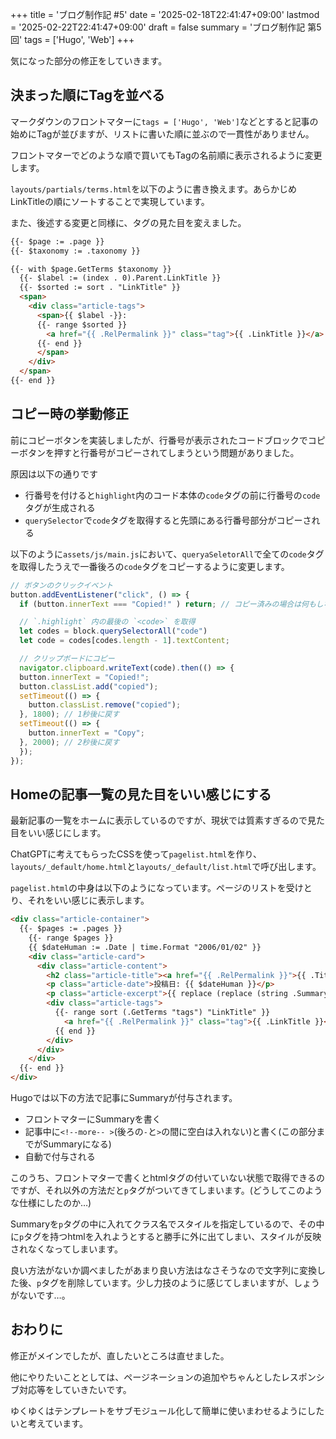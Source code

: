 +++
title = 'ブログ制作記 #5'
date = '2025-02-18T22:41:47+09:00'
lastmod = '2025-02-22T22:41:47+09:00'
draft = false
summary = 'ブログ制作記 第5回'
tags = ['Hugo', 'Web']
+++

気になった部分の修正をしていきます。

## 決まった順にTagを並べる
マークダウンのフロントマターに`tags = ['Hugo', 'Web']`などとすると記事の始めにTagが並びますが、リストに書いた順に並ぶので一貫性がありません。

フロントマターでどのような順で買いてもTagの名前順に表示されるように変更します。

`layouts/partials/terms.html`を以下のように書き換えます。あらかじめLinkTitleの順にソートすることで実現しています。

また、後述する変更と同様に、タグの見た目を変えました。

```html
{{- $page := .page }}
{{- $taxonomy := .taxonomy }}

{{- with $page.GetTerms $taxonomy }}
  {{- $label := (index . 0).Parent.LinkTitle }}
  {{- $sorted := sort . "LinkTitle" }}
  <span>
    <div class="article-tags">
      <span>{{ $label -}}:
      {{- range $sorted }}
        <a href="{{ .RelPermalink }}" class="tag">{{ .LinkTitle }}</a>
      {{- end }}
      </span>
    </div>
  </span>
{{- end }}
```

## コピー時の挙動修正
前にコピーボタンを実装しましたが、行番号が表示されたコードブロックでコピーボタンを押すと行番号がコピーされてしまうという問題がありました。

原因は以下の通りです
- 行番号を付けると`highlight`内のコード本体の`code`タグの前に行番号の`code`タグが生成される
- `querySelector`で`code`タグを取得すると先頭にある行番号部分がコピーされる

以下のように`assets/js/main.js`において、`queryaSeletorAll`で全ての`code`タグを取得したうえで一番後ろの`code`タグをコピーするように変更します。

```js {hl_lines=["5-7"]}
// ボタンのクリックイベント
button.addEventListener("click", () => {
  if (button.innerText === "Copied!" ) return; // コピー済みの場合は何もしない

  // `.highlight` 内の最後の `<code>` を取得
  let codes = block.querySelectorAll("code")
  let code = codes[codes.length - 1].textContent;

  // クリップボードにコピー
  navigator.clipboard.writeText(code).then(() => {
  button.innerText = "Copied!";
  button.classList.add("copied");
  setTimeout(() => {
    button.classList.remove("copied");
  }, 1800); // 1秒後に戻す
  setTimeout(() => {
    button.innerText = "Copy";
  }, 2000); // 2秒後に戻す
  });
});
```

## Homeの記事一覧の見た目をいい感じにする
最新記事の一覧をホームに表示しているのですが、現状では質素すぎるので見た目をいい感じにします。

ChatGPTに考えてもらったCSSを使って`pagelist.html`を作り、`layouts/_default/home.html`と`layouts/_default/list.html`で呼び出します。

`pagelist.html`の中身は以下のようになっています。ページのリストを受けとり、それをいい感じに表示します。

```html
<div class="article-container">
  {{- $pages := .pages }}
    {{- range $pages }}
    {{ $dateHuman := .Date | time.Format "2006/01/02" }}
    <div class="article-card">
      <div class="article-content">
        <h2 class="article-title"><a href="{{ .RelPermalink }}">{{ .Title }}</a></h2>
        <p class="article-date">投稿日: {{ $dateHuman }}</p>
        <p class="article-excerpt">{{ replace (replace (string .Summary) "<p>" "") "</p>" "" }}</p>
        <div class="article-tags">
          {{- range sort (.GetTerms "tags") "LinkTitle" }}
            <a href="{{ .RelPermalink }}" class="tag">{{ .LinkTitle }}</a>
          {{ end }}
        </div>
      </div>
    </div>
  {{- end }}
</div>
```

Hugoでは以下の方法で記事にSummaryが付与されます。
- フロントマターにSummaryを書く
- 記事中に`<!--more-- >`(後ろの`-`と`>`の間に空白は入れない)と書く(この部分までがSummaryになる)
- 自動で付与される

このうち、フロントマターで書くとhtmlタグの付いていない状態で取得できるのですが、それ以外の方法だと`p`タグがついてきてしまいます。(どうしてこのような仕様にしたのか…)

Summaryを`p`タグの中に入れてクラス名でスタイルを指定しているので、その中に`p`タグを持つhtmlを入れようとすると勝手に外に出てしまい、スタイルが反映されなくなってしまいます。

良い方法がないか調べましたがあまり良い方法はなさそうなので文字列に変換した後、`p`タグを削除しています。少し力技のように感じてしまいますが、しょうがないです…。

## おわりに
修正がメインでしたが、直したいところは直せました。

他にやりたいこととしては、ページネーションの追加やちゃんとしたレスポンシブ対応等をしていきたいです。

ゆくゆくはテンプレートをサブモジュール化して簡単に使いまわせるようにしたいと考えています。
